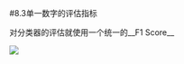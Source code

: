 #8.3单一数字的评估指标

对分类器的评估就使用一个统一的__F1 Score__

![](https://cdn.jsdelivr.net/gh/tj-messi/picture/1727797580824.png)